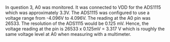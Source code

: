 In question 3, A0 was monitored. It was connected to VDD for the ADS1115 which was approximately 3.3V.
The ADS1115 was configured to use a voltage range from -4.096V to 4.096V. The reading at the A0 pin was
26533. The resolution of the ADS1115 would be 0.125 mV. Hence, the voltage reading at the pin is 26533 x 0.125mV = 3.317 V which
is roughly the same voltage level at A0 when measuring with a multimeter.
